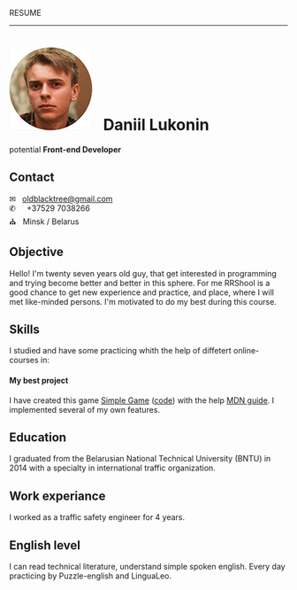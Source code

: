 RESUME
* * *
# ![Alt text](img/face150px.jpg) &nbsp; Daniil Lukonin                                        
potential **Front-end Developer** 

## Contact
&#x2709; &nbsp; oldblacktree@gmail.com <br>
&#x2706; &nbsp; &nbsp; +37529 7038266 <br>
&#9962; &nbsp; Minsk / Belarus <br>

## Objective
Hello! I'm twenty seven years old guy, that get interested in programming and trying become better and better in this sphere. For me RRShool is a good chance to get new experience and practice, and place, where I will met like-minded persons. I'm motivated to do my best during this course.

## Skills
I studied and have some practicing whith the help of diffetert online-courses in:

#### My best project
I have created this game [Simple Game](https://oldblacktree.github.io/SimpleGame/) ([code](https://github.com/oldblacktree/SimpleGame)) with the help [MDN guide](https://developer.mozilla.org/ru/docs/Games/Tutorials/2D_Breakout_game_pure_JavaScript). 
I implemented several of my own features.

## Education
I graduated from the Belarusian National Technical University (BNTU) in 2014 with a specialty in international traffic organization.

## Work experiance
I worked as a traffic safety engineer for 4 years.

## English level
I can read technical literature, understand simple spoken english. Every day practicing by Puzzle-english and LinguaLeo.
